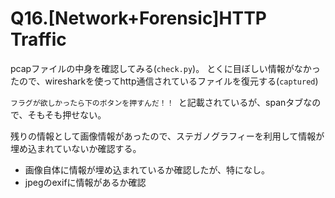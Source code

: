 # Q16.[Network+Forensic]HTTP Traffic
pcapファイルの中身を確認してみる(`check.py`)。
とくに目ぼしい情報がなかったので、wiresharkを使ってhttp通信されているファイルを復元する(`captured`)

`フラグが欲しかったら下のボタンを押すんだ！！ `と記載されているが、spanタブなので、そもそも押せない。

残りの情報として画像情報があったので、ステガノグラフィーを利用して情報が埋め込まれていないか確認する。

- 画像自体に情報が埋め込まれているか確認したが、特になし。
- jpegのexifに情報があるか確認